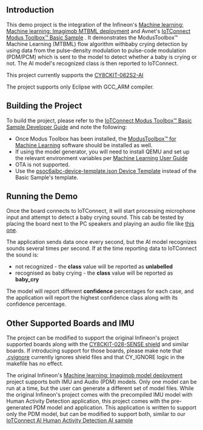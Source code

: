 ## Introduction

This demo project is the integration of the 
Infineon's [Machine learning: Machine learning: Imagimob MTBML deployment](https://github.com/Infineon/mtb-example-ml-imagimob-mtbml-deploy/tree/release-v1.1.0)
and Avnet's [IoTConnect Modus Toolbox&trade; Basic Sample](https://github.com/avnet-iotconnect/avnet-iotc-mtb-basic-example/tree/v6.0.0)
. It demonstrates the ModusToolbox&trade; Machine Learning (MTBML) flow algorithm withbaby crying detection by
using data from the pulse-density modulation to pulse-code modulation (PDM/PCM) which is sent to the model to detect whether a baby is crying or not.
The AI model's recognized class is then reported to IoTConnect.

This project currently supports the [CY8CKIT-062S2-AI](https://www.infineon.com/cms/en/product/evaluation-boards/cy8ckit-062s2-ai/)

The project supports only Eclipse with GCC_ARM compiler.

## Building the Project

To build the project, please refer to the 
[IoTConnect Modus Toolbox&trade; Basic Sample Developer Guide](https://github.com/avnet-iotconnect/avnet-iotc-mtb-basic-example/tree/release-v6.0.0/DEVELOPER_GUIDE.md) 
and note the following:
- Once Modus Toolbox has been installed, the 
    [ModusToolbox&trade; for Machine Learning](https://softwaretools.infineon.com/tools/com.ifx.tb.tool.modustoolboxpackmachinelearning) 
    software should be installed as well.
- If using the model generator, you will need to install QEMU and set up the relevant environment variables
    per [Machine Learning User Guide](https://www.infineon.com/dgdl/Infineon-Infineon-ModusToolbox_Machine_Learning_User_Guide-UserManual-v02_00-EN-UserManual-v09_00-EN.pdf?fileId=8ac78c8c83cd308101840de7e95a09df)
- OTA is not supported.
- Use the [psoc6aibc-device-template.json Device Template](files/psoc6aibc-device-template.json) instead of the Basic Sample's template.


## Running the Demo

Once the board connects to IoTConnect, it will start processing microphone input and attempt to detect a 
baby crying sound. This cab be tested by placing the board next to the PC speakers and
playing an audio file like [this one](https://www.youtube.com/watch?v=j3glwtXrj0c).

The application sends data once every second, but the AI model recognizes sounds several times
per second. If at the time reporting data to IoTConnect the sound is:
 * not recognized - the **class** value will be reported as **unlabelled**
 * recognised as baby crying - the **class** value will be reported as **baby_cry**

The model will report different **confidence** percentages for each case, and the application will report
the highest confidence class along with its confidence percentage.


## Other Supported Boards and IMU

The project  can be modified to support the original Infineon's project supported boards along with the 
[CY8CKIT-028-SENSE shield](https://www.infineon.com/cms/en/product/evaluation-boards/cy8ckit-028-sense/) and similar boards.
If introducing support for those boards, please make note that [.cyignore](.cyignore) currently ignores shield files and 
that CY_IGNORE logic in the makefile has no effect.

The original Infineon's [Machine learning: Imagimob model deployment](https://github.com/Infineon/mtb-example-ml-imagimob-deploy/tree/release-v1.1.0)
project supports both IMU and Audio (PDM) models. Only one model can be run at a time, but 
the user can generate a different set of model files. While the original Infineon's project 
comes with the precompiled IMU model with Human Activity Detection application, this project comes with the pre-generated
PDM model and application. This application is written to support only the PDM model, but can be 
modified to support both, 
similar to our [IoTConnect AI Human Activity Detection AI sample](https://github.com/avnet-iotconnect/avnet-iotc-mtb-ai-imu-example)


